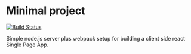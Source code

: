 # Minimal project

[![Build Status](https://travis-ci.com/awong-dev/cs-demo.svg?branch=master)](https://travis-ci.com/awong-dev/cs-demo)

Simple node.js server plus webpack setup for building a
client side react Single Page App.
